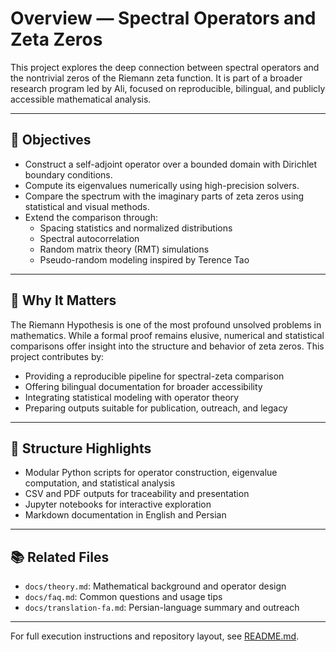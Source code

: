 # Overview — Spectral Operators and Zeta Zeros

This project explores the deep connection between spectral operators and the nontrivial zeros of the Riemann zeta function. It is part of a broader research program led by Ali, focused on reproducible, bilingual, and publicly accessible mathematical analysis.

---

## 🎯 Objectives

- Construct a self-adjoint operator over a bounded domain with Dirichlet boundary conditions.
- Compute its eigenvalues numerically using high-precision solvers.
- Compare the spectrum with the imaginary parts of zeta zeros using statistical and visual methods.
- Extend the comparison through:
  - Spacing statistics and normalized distributions
  - Spectral autocorrelation
  - Random matrix theory (RMT) simulations
  - Pseudo-random modeling inspired by Terence Tao

---

## 🧠 Why It Matters

The Riemann Hypothesis is one of the most profound unsolved problems in mathematics. While a formal proof remains elusive, numerical and statistical comparisons offer insight into the structure and behavior of zeta zeros. This project contributes by:

- Providing a reproducible pipeline for spectral-zeta comparison
- Offering bilingual documentation for broader accessibility
- Integrating statistical modeling with operator theory
- Preparing outputs suitable for publication, outreach, and legacy

---

## 🧩 Structure Highlights

- Modular Python scripts for operator construction, eigenvalue computation, and statistical analysis
- CSV and PDF outputs for traceability and presentation
- Jupyter notebooks for interactive exploration
- Markdown documentation in English and Persian

---

## 📚 Related Files

- `docs/theory.md`: Mathematical background and operator design
- `docs/faq.md`: Common questions and usage tips
- `docs/translation-fa.md`: Persian-language summary and outreach

---

For full execution instructions and repository layout, see [README.md](../README.md).
